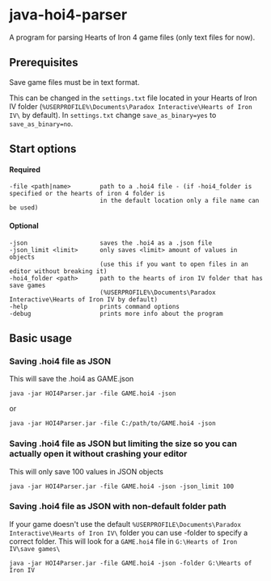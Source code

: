 # java-hoi4-parser

A program for parsing Hearts of Iron 4 game files (only text files for now).

## Prerequisites

Save game files must be in text format.

This can be changed in the `settings.txt` file located in your Hearts of Iron IV folder (`%USERPROFILE%\Documents\Paradox Interactive\Hearts of Iron IV\` by default). In `settings.txt` change `save_as_binary=yes` to `save_as_binary=no`.

## Start options

#### Required

```
-file <path|name>        path to a .hoi4 file - (if -hoi4_folder is specified or the hearts of iron 4 folder is
                         in the default location only a file name can be used)
```

#### Optional

```
-json                    saves the .hoi4 as a .json file
-json_limit <limit>      only saves <limit> amount of values in objects
                         (use this if you want to open files in an editor without breaking it)
-hoi4_folder <path>      path to the hearts of iron IV folder that has save games 
                         (%USERPROFILE%\Documents\Paradox Interactive\Hearts of Iron IV by default)
-help                    prints command options
-debug                   prints more info about the program
```

## Basic usage

### Saving .hoi4 file as JSON

This will save the .hoi4 as GAME.json

`java -jar HOI4Parser.jar -file GAME.hoi4 -json`

or

`java -jar HOI4Parser.jar -file C:/path/to/GAME.hoi4 -json`

### Saving .hoi4 file as JSON but limiting the size so you can actually open it without crashing your editor

This will only save 100 values in JSON objects

`java -jar HOI4Parser.jar -file GAME.hoi4 -json -json_limit 100`

### Saving .hoi4 file as JSON with non-default folder path

If your game doesn't use the default `%USERPROFILE\Documents\Paradox Interactive\Hearts of Iron IV\` folder you can use -folder to specify a correct folder. This will look for a `GAME.hoi4` file in `G:\Hearts of Iron IV\save games\`

`java -jar HOI4Parser.jar -file GAME.hoi4 -json -folder G:\Hearts of Iron IV`
